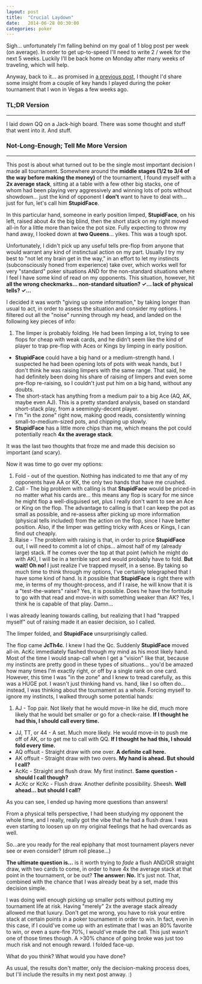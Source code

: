 ```yaml
---
layout: post
title:  "Crucial Laydown"
date:   2014-06-28 00:30:00
categories: poker
---
```


Sigh... unfortunately I'm falling behind on my goal of 1 blog post per week (on average). In order to get up-to-speed I'll need to write 2 / week for the next 5 weeks. Luckily I'll be back home on Monday after many weeks of traveling, which will help.

Anyway, back to it... as promised in [a previous post](/1-for-8), I thought I'd share some insight from a couple of key hands I played during the poker tournament that I won in Vegas a few weeks ago.

### TL;DR Version
------------

I laid down QQ on a Jack-high board. There was some thought and stuff that went into it. And stuff.

### Not-Long-Enough; Tell Me More Version
------------

This post is about what turned out to be the single most important decision I made all tournament. Somewhere around the **middle stages (1/2 to 3/4 of the way before making the money)** of the tournament, I found myself with a **2x average stack**, sitting at a table with a few other big stacks, one of whom had been playing very aggressively and winning lots of pots without showdown... just the kind of opponent I **don't** want to have to deal with... just for fun, let's call him **StupidFace**.

In this particular hand, someone in early position limped, **StupidFace**, on his left, raised about 4x the big blind, then the short stack on my right moved all-in for a little more than twice the pot size. Fully expecting to throw my hand away, I looked down at **two Queens**... yikes. This was a tough spot.

Unfortunately, I didn't pick up any useful tells pre-flop from anyone that would warrant any kind of instinctual action on my part. Usually I try my best to "not let my brain get in the way," in an effort to let my instincts (subconsciously honed from experience) take over, which works well for very "standard" poker situations AND for the non-standard situations where I feel I have some kind of read on my opponents. This situation, however, hit **all the wrong checkmarks... non-standard situation? ✓... lack of physical tells? ✓...**

I decided it was worth "giving up some information," by taking longer than usual to act, in order to assess the situation and consider my options. I filtered out all the "noise" running through my head, and landed on the following key pieces of info:

1. The limper is probably folding. He had been limping a lot, trying to see flops for cheap with weak cards, and he didn't seem like the kind of player to trap pre-flop with Aces or Kings by limping in early position.
- **StupidFace** could have a big hand or a medium-strength hand. I suspected he had been opening lots of pots with weak hands, but I don't think he was raising limpers with the same range. That said, he had definitely been doing his share of raising of limpers and even some pre-flop re-raising, so I couldn't just put him on a big hand, without any doubts.
- The short-stack has anything from a medium pair to a big Ace (AQ, AK, maybe even AJ). This is a pretty standard analysis, based on standard short-stack play, from a seemingly-decent player.
- I'm "in the zone" right now, making good reads, consistently winning small-to-medium-sized pots, and chipping up slowly.
- **StupidFace** has a little more chips than me, which means the pot could potentially reach **4x the average stack**.

It was the last two thoughts that froze me and made this decision so important (and scary).

Now it was time to go over my options:

1. Fold - out of the question. Nothing has indicated to me that any of my opponents have AA or KK, the only two hands that have me crushed.
2. Call - The big problem with calling is that **StupidFace** would be priced-in no matter what his cards are... this means any flop is scary for me since he might flop a well-disguised set, plus I really don't want to see an Ace or King on the flop. The advantage to calling is that I can keep the pot as small as possible, and re-assess after picking up more information (physical tells included) from the action on the flop, since I have better position. Also, if the limper was getting tricky with Aces or Kings, I can find out cheaply.
3. Raise - The problem with raising is that, in order to price **StupidFace** out, I will need to commit a lot of chips... almost half of my (already large) stack. If he comes over the top at that point (which he might do with AK), I will be in a terrible spot and would probably have to fold. **But wait! Oh no!** I just realize I've trapped myself, in a sense. By taking so much time to think through my options, I've certainly telegraphed that I have some kind of hand. Is it possible that **StupidFace** is right there with me, in terms of my thought-process, and if I raise, he will know that it is a "test-the-waters" raise? Yes, it is possible. Does he have the fortitude to go with that read and move-in with something weaker than AK? Yes, I think he is capable of that play. Damn...

I was already leaning towards calling, but realizing that I had "trapped myself" out of raising made it an easier decision, so I called.

The limper folded, and **StupidFace** unsurprisingly called.

The flop came **JcTh4c**. I knew I had the Qc. Suddenly **StupidFace** moved all-in. AcKc immediately flashed through my mind as his most likely hand. Most of the time I would snap-call when I get a "vision" like that, because my instincts are pretty good in these types of situations... you'd be amazed how many times I'm exactly right, or off by a single rank on one card. However, this time I was "in the zone" and I knew to tread carefully, as this was a HUGE pot. I wasn't just thinking hand vs. hand, like I so often do... instead, I was thinking about the tournament as a whole. Forcing myself to ignore my instincts, I walked through some potential hands:

1. AJ - Top pair. Not likely that he would move-in like he did, much more likely that he would bet smaller or go for a check-raise. **If I thought he had this, I should call every time.**
- JJ, TT, or 44 - A set. Much more likely. He would move-in to push me off of AK, or to get me to call with QQ. **If I thought he had this, I should fold every time.**
- AQ offsuit - Straight draw with one over. **A definite call here.**
- AK offsuit - Straight draw with two overs. **My hand is ahead. But should I call?**
- AcKc - Straight and flush draw. My first instinct. **Same question - should I call though?**
- AcXc or KcXc - Flush draw. Another definite possibility. Sheesh. **Well ahead... but should I call?**

As you can see, I ended up having more questions than answers!

From a physical tells perspective, I had been studying my opponent the whole time, and I really, really got the vibe that he had a flush draw. I was even starting to loosen up on my original feelings that he had overcards as well.

So...are you ready for the real epiphany that most tournament players never see or even consider? (drum roll please...)

**The ultimate question is...** is it worth trying to _fade_ a flush AND/OR straight draw, with two cards to come, in order to have 4x the average stack at that point in the tournament, or be out? **The answer: No.** It's just not. That, combined with the chance that I was already beat by a set, made this decision simple.

I was doing well enough picking up smaller pots without putting my tournament life at risk. Having "merely" 2x the average stack already allowed me that luxury. Don't get me wrong, you have to risk your entire stack at certain points in a poker tournament in order to win. In fact, even in this case, if I could've come up with an estimate that I was an 80% favorite to win, or even a sure-fire 70%, I would've made the call. This just wasn't one of those times though. A >30% chance of going broke was just too much risk and not enough reward. I folded face-up.

What do you think? What would you have done?

As usual, the results don't matter, only the decision-making process does, but I'll include the results in my next post anway. :)